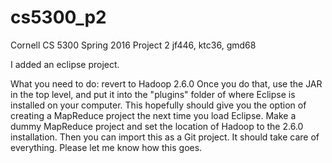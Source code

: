 # cs5300_p2
Cornell CS 5300 Spring 2016 Project 2
jf446, ktc36, gmd68


I added an eclipse project. 

What you need to do:
revert to Hadoop 2.6.0
Once you do that, use the JAR in the top level, and put it into the "plugins" folder of where Eclipse is installed on your computer. 
This hopefully should give you the option of creating a MapReduce project the next time you load Eclipse. Make a dummy MapReduce project and set the 
location of Hadoop to the 2.6.0 installation. Then you can import this as a Git project. It should take care of everything. Please let me know how this goes.  
